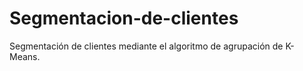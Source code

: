 # Segmentacion-de-clientes
Segmentación de clientes mediante el algoritmo de agrupación de K-Means.
